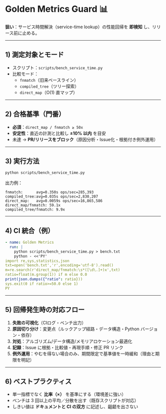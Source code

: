 # Golden Metrics Guard 📊

**狙い**：サービス時間解決（service-time lookup）の性能回帰を **即検知** し、リリース前に止める。

---

## 1) 測定対象とモード
- スクリプト：`scripts/bench_service_time.py`
- 比較モード：
  - `fnmatch`（旧来ベースライン）
  - `compiled_tree`（ツリー探索）
  - `direct_map`（O(1) 直マップ）

---

## 2) 合格基準（門番）
- **必須**：`direct_map / fnmatch ≥ 50x`
- **安定性**：直近の計測と比較し **±10% 以内** を目安
- 未達 → **PR/リリースをブロック**（原因分析・Issue化・根拠付き例外運用）

---

## 3) 実行方法
```bash
python scripts/bench_service_time.py
```

出力例：
```
fnmatch:      avg=0.350s ops/sec=285,393
compiled_tree:avg=0.035s ops/sec=2,830,207
direct_map:   avg=0.0059s ops/sec=16,865,586
direct_map/fnmatch: 59.1x
compiled_tree/fnmatch: 9.9x
```

---

## 4) CI 統合（例）

```yaml
- name: Golden Metrics
  run: |
    python scripts/bench_service_time.py > bench.txt
    python - <<'PY'
import re,sys,statistics,json
txt=open('bench.txt','r',encoding='utf-8').read()
m=re.search(r'direct_map/fnmatch:\s*([\d\.]+)x',txt)
ratio=float(m.group(1)) if m else 0.0
print(json.dumps({"ratio": ratio}))
sys.exit(0 if ratio>=50.0 else 1)
PY
```

---

## 5) 回帰発生時の対応フロー

1. **失敗の可視化**（CIログ・ベンチ出力）
2. **原因切り分け**：変更点（ルックアップ経路・データ構造・Python バージョン・依存）
3. **対処**：アルゴリズム/データ構造/メモリアロケーション最適化
4. **記録**：Issue に根拠・比較値・再現手順・修正 PR リンク
5. **例外運用**：やむを得ない場合のみ、期間限定で基準値を一時緩和（理由と期限を明記）

---

## 6) ベストプラクティス

- 単一指標でなく **比率（×）** を基準にする（環境差に強い）
- ベンチは 3 回以上の平均／分散を出す（既存スクリプトが対応）
- しきい値は **ドキュメントと CI の双方** に記述し、齟齬を出さない